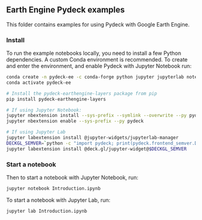 ## Earth Engine Pydeck examples

This folder contains examples for using Pydeck with Google Earth Engine.

### Install

To run the example notebooks locally, you need to install a few Python
dependencies. A custom Conda environment is recommended. To create and enter the
environment, and enable Pydeck with Jupyter Notebook run:

```bash
conda create -n pydeck-ee -c conda-forge python jupyter jupyterlab notebook pydeck earthengine-api nodejs -y
conda activate pydeck-ee

# Install the pydeck-earthengine-layers package from pip
pip install pydeck-earthengine-layers

# If using Jupyter Notebook:
jupyter nbextension install --sys-prefix --symlink --overwrite --py pydeck
jupyter nbextension enable --sys-prefix --py pydeck

# If using Jupyter Lab
jupyter labextension install @jupyter-widgets/jupyterlab-manager
DECKGL_SEMVER=`python -c "import pydeck; print(pydeck.frontend_semver.DECKGL_SEMVER)"`
jupyter labextension install @deck.gl/jupyter-widget@$DECKGL_SEMVER
```

### Start a notebook

Then to start a notebook with Jupyter Notebook, run:

```bash
jupyter notebook Introduction.ipynb
```

To start a notebook with Jupyter Lab, run:

```bash
jupyter lab Introduction.ipynb
```